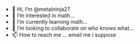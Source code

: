 - 👋 Hi, I’m @metalninja27
- 👀 I’m interested in math...
- 🌱 I’m currently learning math...
- 💞️ I’m looking to collaborate on who knows what...
- 📫 How to reach me ... email me i suppose
